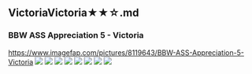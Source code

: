 ## VictoriaVictoria★★☆.md
### BBW ASS Appreciation 5 - Victoria
https://www.imagefap.com/pictures/8119643/BBW-ASS-Appreciation-5-Victoria
![](https://x.imagefapusercontent.com/u/Drummbig24/8119643/831720688/victoria106.jpg)
![](https://x.imagefapusercontent.com/u/Drummbig24/8119643/322532525/victoria107.jpg)
![](https://x.imagefapusercontent.com/u/Drummbig24/8119643/837001167/victoria108.jpg)
![](https://x.imagefapusercontent.com/u/Drummbig24/8119643/593598305/victoria110.jpg)
![](https://x.imagefapusercontent.com/u/Drummbig24/8119643/1504158255/victoria111.jpg)
![](https://x.imagefapusercontent.com/u/Drummbig24/8119643/83465343/victoria112.jpg)
![](https://x.imagefapusercontent.com/u/Drummbig24/8119643/717576169/victoria114.jpg)
![](https://x.imagefapusercontent.com/u/Drummbig24/8119643/2048690769/victoria116.jpg)
![]()
![]()
![]()
![]()
![]()
![]()
![]()
![]()
![]()
![]()
![]()
![]()
![]()
![]()
![]()
![]()
![]()
![]()
![]()
![]()
![]()
![]()
![]()
![]()
![]()
![]()
![]()
![]()
![]()
![]()
![]()
![]()
![]()
![]()
